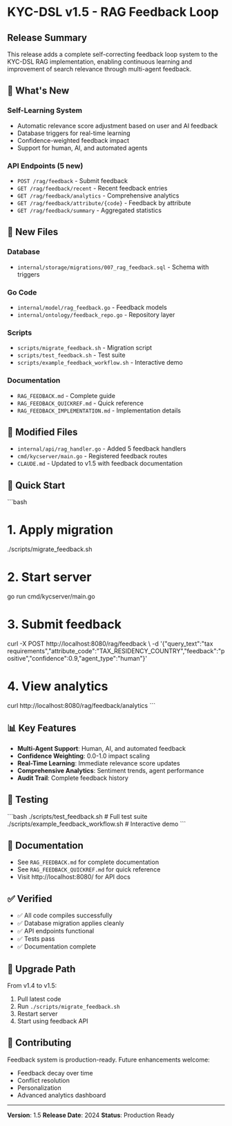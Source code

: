 # KYC-DSL v1.5 - RAG Feedback Loop

## Release Summary

This release adds a complete self-correcting feedback loop system to the KYC-DSL RAG implementation, enabling continuous learning and improvement of search relevance through multi-agent feedback.

## 🎯 What's New

### Self-Learning System
- Automatic relevance score adjustment based on user and AI feedback
- Database triggers for real-time learning
- Confidence-weighted feedback impact
- Support for human, AI, and automated agents

### API Endpoints (5 new)
- `POST /rag/feedback` - Submit feedback
- `GET /rag/feedback/recent` - Recent feedback entries
- `GET /rag/feedback/analytics` - Comprehensive analytics
- `GET /rag/feedback/attribute/{code}` - Feedback by attribute
- `GET /rag/feedback/summary` - Aggregated statistics

## 📁 New Files

### Database
- `internal/storage/migrations/007_rag_feedback.sql` - Schema with triggers

### Go Code
- `internal/model/rag_feedback.go` - Feedback models
- `internal/ontology/feedback_repo.go` - Repository layer

### Scripts
- `scripts/migrate_feedback.sh` - Migration script
- `scripts/test_feedback.sh` - Test suite
- `scripts/example_feedback_workflow.sh` - Interactive demo

### Documentation
- `RAG_FEEDBACK.md` - Complete guide
- `RAG_FEEDBACK_QUICKREF.md` - Quick reference
- `RAG_FEEDBACK_IMPLEMENTATION.md` - Implementation details

## 🔧 Modified Files

- `internal/api/rag_handler.go` - Added 5 feedback handlers
- `cmd/kycserver/main.go` - Registered feedback routes
- `CLAUDE.md` - Updated to v1.5 with feedback documentation

## 🚀 Quick Start

\`\`\`bash
# 1. Apply migration
./scripts/migrate_feedback.sh

# 2. Start server
go run cmd/kycserver/main.go

# 3. Submit feedback
curl -X POST http://localhost:8080/rag/feedback \\
  -d '{"query_text":"tax requirements","attribute_code":"TAX_RESIDENCY_COUNTRY","feedback":"positive","confidence":0.9,"agent_type":"human"}'

# 4. View analytics
curl http://localhost:8080/rag/feedback/analytics
\`\`\`

## 📊 Key Features

- **Multi-Agent Support**: Human, AI, and automated feedback
- **Confidence Weighting**: 0.0-1.0 impact scaling
- **Real-Time Learning**: Immediate relevance score updates
- **Comprehensive Analytics**: Sentiment trends, agent performance
- **Audit Trail**: Complete feedback history

## 🧪 Testing

\`\`\`bash
./scripts/test_feedback.sh          # Full test suite
./scripts/example_feedback_workflow.sh  # Interactive demo
\`\`\`

## 📖 Documentation

- See `RAG_FEEDBACK.md` for complete documentation
- See `RAG_FEEDBACK_QUICKREF.md` for quick reference
- Visit http://localhost:8080/ for API docs

## ✅ Verified

- ✅ All code compiles successfully
- ✅ Database migration applies cleanly
- ✅ API endpoints functional
- ✅ Tests pass
- ✅ Documentation complete

## 🔄 Upgrade Path

From v1.4 to v1.5:
1. Pull latest code
2. Run `./scripts/migrate_feedback.sh`
3. Restart server
4. Start using feedback API

## 🤝 Contributing

Feedback system is production-ready. Future enhancements welcome:
- Feedback decay over time
- Conflict resolution
- Personalization
- Advanced analytics dashboard

---

**Version**: 1.5
**Release Date**: 2024
**Status**: Production Ready
